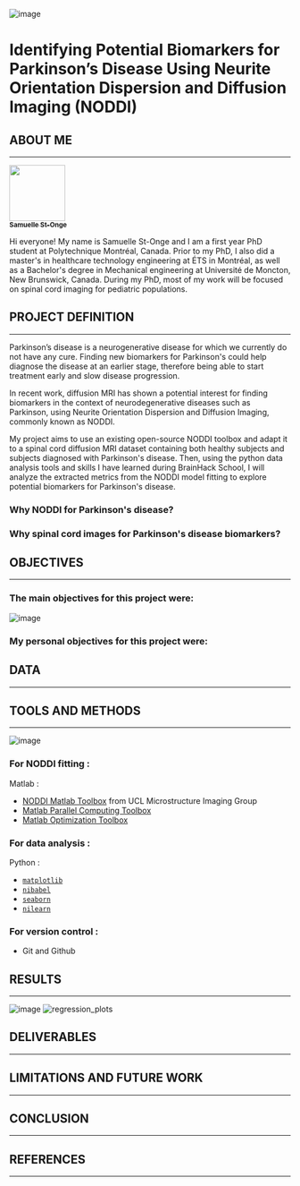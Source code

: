![image](https://github.com/brainhack-school2023/st-onge_project/assets/57685132/f10c8f2a-a5e3-40e4-bcef-8d99f204dfec)


# Identifying Potential Biomarkers for Parkinson’s Disease Using Neurite Orientation Dispersion and Diffusion Imaging (NODDI) 

## ABOUT ME 
---
<a href="https://github.com/samuellestonge">
   <img src="https://avatars.githubusercontent.com/u/57685132?v=4" width="100px;" alt=""/>
   <br /><sub><b>Samuelle St-Onge </b></sub>
</a>

Hi everyone! My name is Samuelle St-Onge and I am a first year PhD student at Polytechnique Montréal, Canada. Prior to my PhD, I also did a master's in healthcare technology engineering at ÉTS in Montréal, as well as a Bachelor's degree in Mechanical engineering at Université de Moncton, New Brunswick, Canada. During my PhD, most of my work will be focused on spinal cord imaging for pediatric populations. 

## PROJECT DEFINITION
---
Parkinson’s disease is a neurogenerative disease for which we currently do not have any cure. Finding new biomarkers for Parkinson's could help diagnose the disease at an earlier stage, therefore being able to start treatment early and slow disease progression. 

In recent work, diffusion MRI has shown a potential interest for finding biomarkers in the context of neurodegenerative diseases such as Parkinson, using Neurite Orientation Dispersion and Diffusion Imaging, commonly known as NODDI.  

My project aims to use an existing open-source NODDI toolbox and adapt it to a spinal cord diffusion MRI dataset containing both healthy subjects and subjects diagnosed with Parkinson's disease. Then, using the python data analysis tools and skills I have learned during BrainHack School, I will analyze the extracted metrics from the NODDI model fitting to explore potential biomarkers for Parkinson's disease.

### Why NODDI for Parkinson's disease?


### Why spinal cord images for Parkinson's disease biomarkers? 



## OBJECTIVES
---
### The main objectives for this project were: 


![image](https://github.com/brainhack-school2023/st-onge_project/assets/57685132/f727afd4-ffea-4ed1-b612-e2a47e3fae12)


### My personal objectives for this project were: 



## DATA
---




## TOOLS AND METHODS
---

![image](https://github.com/brainhack-school2023/st-onge_project/assets/57685132/0583b4c0-5d8c-40b5-9adf-4d2d486674bb)

### For NODDI fitting :
Matlab : 
- [NODDI Matlab Toolbox](http://mig.cs.ucl.ac.uk/index.php?n=Tutorial.NODDImatlab) from UCL Microstructure Imaging Group
- [Matlab Parallel Computing Toolbox](https://www.mathworks.com/products/parallel-computing.html)
- [Matlab Optimization Toolbox](https://www.mathworks.com/products/optimization.html)

### For data analysis : 
Python :
- [`matplotlib`](https://matplotlib.org/)
- [`nibabel`](https://nipy.org/nibabel/)
- [`seaborn`](https://seaborn.pydata.org/)
- [`nilearn`](https://nilearn.github.io/stable/index.html)

### For version control : 
- Git and Github


## RESULTS
---

![image](https://github.com/brainhack-school2023/st-onge_project/assets/57685132/54f759f4-462b-4d9c-8c86-4f56b0f763e0)
![regression_plots](https://github.com/brainhack-school2023/st-onge_project/assets/57685132/40ff403c-f77a-490f-a397-7b3532867daf)



## DELIVERABLES
---


## LIMITATIONS AND FUTURE WORK
---


## CONCLUSION
---


## REFERENCES
---



